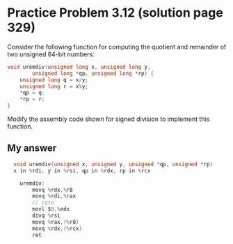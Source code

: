 # Practice Problem 3.12 (solution page 329)
Consider the following function for computing the quotient and remainder of two unsigned 64-bit numbers:

```c
void uremdiv(unsigned long x, unsigned long y,
  		unsigned long *qp, unsigned long *rp) {
  	unsigned long q = x/y;
  	unsigned long r = x%y;
  	*qp = q;
  	*rp = r;
}
```

Modify the assembly code shown for signed division to implement this function.

## My answer
```c
  void uremdiv(unsigned x, unsigned y, unsigned *qp, unsigned *rp)
  x in %rdi, y in %rsi, qp in %rdx, rp in %rcx

    uremdiv:
        movq %rdx,%r8
        movq %rdi,%rax
        // cqto
        movl $0,%edx
        divq %rsi
        movq %rax,(%r8)
        movq %rdx,(%rcx)
        ret
```